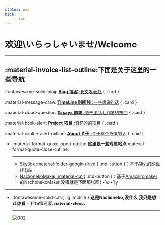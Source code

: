 ```yaml
---
status: new
hide:
    - toc
---
```


# **欢迎\いらっしゃいませ/Welcome**

---

## **:material-invoice-list-outline:下面是关于这里的一些导航**

<div class="grid" markdown>

:fontawesome-solid-blog: [__Blog 博客__ :长文发表处](./blog/index.md)
{ .card }

:material-message-draw: [__TimeLine 时间线__ :一些想说的话](./nya/index.md)
{ .card }

:material-cloud-question: [__Essays 随笔__ :脑子里乱七八糟的东西](./see/index.md)
{ .card }

:material-book-alert: [__Project 项目__ :奇怪的的项目](./pjt/index.md)
{ .card }

:material-cookie-alert-outline: [__About 关于__ :关于这个奇怪的人](./about.md)
{ .card }


</div>

<div class="grid cards" markdown>

-   :material-format-quote-open-outline:**这里是一些附属站点**:material-format-quote-close-outline:

    ---

    - [SkyBox  :material-folder-google-drive:](https://box.skyhigh.moe){ .md-button }：基于[Alist](https://github.com/alist-org/alist)的网盘挂载站
    - [NachonekoMaker  :material-cat:](https://nacho.skyhigh.moe){ .md-button }：基于[Amachiromaker](https://github.com/charlie0129/amachiromaker)的NachonekoMaker,没错就是下面那张图( •̀ ω •́ )y


</div>


---


<div class="grid cards" markdown>

-   :fontawesome-solid-cat:{ .lg .middle } **这是Nachoneko,没什么,我只是想让你看一下Ta很可爱:material-sleep:**

    ---
    ![002](https://mypic.skyhigh.moe/aMyPicURL/nachoneko/nachoneko002.jpg)
    
</div>